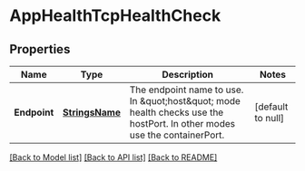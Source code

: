 # AppHealthTcpHealthCheck

## Properties
Name | Type | Description | Notes
------------ | ------------- | ------------- | -------------
**Endpoint** | [**StringsName**](strings.Name.md) | The endpoint name to use. In \&quot;host\&quot; mode health checks use the hostPort. In other modes use the containerPort.  | [default to null]

[[Back to Model list]](../README.md#documentation-for-models) [[Back to API list]](../README.md#documentation-for-api-endpoints) [[Back to README]](../README.md)


